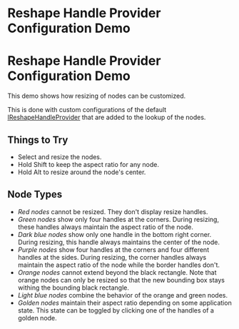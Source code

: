 <!--
 //////////////////////////////////////////////////////////////////////////////
 // @license
 // This file is part of yFiles for HTML 2.6.
 // Use is subject to license terms.
 //
 // Copyright (c) 2000-2023 by yWorks GmbH, Vor dem Kreuzberg 28,
 // 72070 Tuebingen, Germany. All rights reserved.
 //
 //////////////////////////////////////////////////////////////////////////////
-->
# Reshape Handle Provider Configuration Demo

# Reshape Handle Provider Configuration Demo

This demo shows how resizing of nodes can be customized.

This is done with custom configurations of the default [IReshapeHandleProvider](https://docs.yworks.com/yfileshtml/#/api/IReshapeHandleProvider) that are added to the lookup of the nodes.

## Things to Try

- Select and resize the nodes.
- Hold Shift to keep the aspect ratio for any node.
- Hold Alt to resize around the node's center.

## Node Types

- _Red nodes_ cannot be resized. They don't display resize handles.
- _Green nodes_ show only four handles at the corners. During resizing, these handles always maintain the aspect ratio of the node.
- _Dark blue nodes_ show only one handle in the bottom right corner. During resizing, this handle always maintains the center of the node.
- _Purple nodes_ show four handles at the corners and four different handles at the sides. During resizing, the corner handles always maintain the aspect ratio of the node while the border handles don't.
- _Orange nodes_ cannot extend beyond the black rectangle. Note that orange nodes can only be resized so that the new bounding box stays withing the bounding black rectangle.
- _Light blue nodes_ combine the behavior of the orange and green nodes.
- _Golden nodes_ maintain their aspect ratio depending on some application state. This state can be toggled by clicking one of the handles of a golden node.
